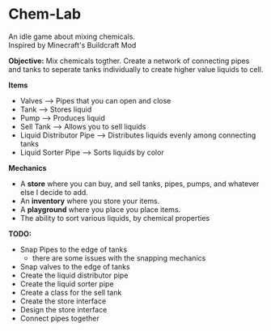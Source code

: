 # Chem-Lab


An idle game about mixing chemicals. <br>
Inspired by Minecraft's Buildcraft Mod

<strong>Objective:</strong>
Mix chemicals togther. Create a network of connecting pipes and tanks to seperate tanks individually to create higher value liquids to cell.



<strong> Items </strong>
- Valves                  --> Pipes that you can open and close
- Tank                    --> Stores liquid
- Pump                    --> Produces liquid
- Sell Tank               --> Allows you to sell liquids
- Liquid Distributor Pipe --> Distributes liquids evenly among connecting tanks
- Liquid Sorter Pipe      --> Sorts liquids by color



<strong> Mechanics </strong>
- A <b>store</b> where you can buy, and sell tanks, pipes, pumps, and whatever else I decide to add.
- An <b>inventory</b> where you store your items.
- A <b>playground</b> where you place you place items.
- The ability to sort various liquids, by chemical properties


<strong> TODO:</strong>
- Snap Pipes to the edge of tanks 
  - there are some issues with the snapping mechanics
- Snap valves to the edge of tanks 
- Create the liquid distributor pipe
- Create the liquid sorter pipe
- Create a class for the sell tank
- Create the store interface
- Design the store interface
- Connect pipes together









  
